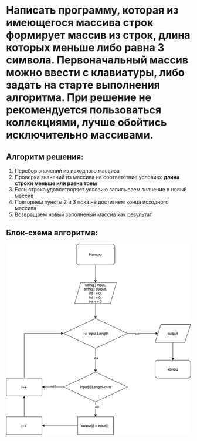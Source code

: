 # Написать программу, которая из имеющегося массива строк формирует массив из строк, длина которых меньше либо равна 3 символа. Первоначальный массив можно ввести с клавиатуры, либо задать на старте выполнения алгоритма. При решение не рекомендуется пользоваться коллекциями, лучше обойтись исключительно массивами.

## Алгоритм решения:

1. Перебор значений из исходного массива
2. Проверка значений из массива на соответствие условию: **длина строки меньше или равна трем**
3. Если строка удовлетворяет условию записываем значение в новый массив
4. Повторяем пункты 2 и 3 пока не достигнем конца исходного массива
5. Возвращаем новый заполненый массив как результат

## Блок-схема алгоритма:

![algoritm](algoritm.png) 